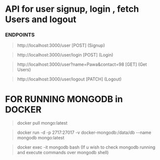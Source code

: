 # API for user signup, login , fetch Users and logout


### ENDPOINTS
> http://localhost:3000/user [POST] (Signup)

> http://localhost:3000/user/login [POST] (Login)

> http://localhost:3000/user?name=Pawa&contact=98 [GET] (Get Users)

> http://localhost:3000/user/logout [PATCH] (Logout)




# FOR RUNNING MONGODB in DOCKER

> docker pull mongo:latest


> docker run -d -p 2717:27017 -v docker-mongodb:/data/db --name mongodb mongo:latest


> docker exec -it mongodb bash (If u wish to check mongodb running and execute commands over mongodb shell)
